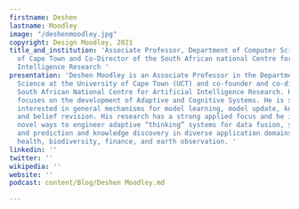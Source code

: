 ```yaml
---
firstname: Deshen
lastname: Moodley
image: "/deshenmoodley.jpg"
copyright: Design Moodley, 2021
title_and_institution: 'Associate Professor, Department of Computer Science, University
  of Cape Town and Co-Director of the South African national Centre for Artificial
  Intelligence Research '
presentation: 'Deshen Moodley is an Associate Professor in the Department of Computer
  Science at the University of Cape Town (UCT) and co-founder and co-director of the
  South African National Centre for Artificial Intelligence Research. His research
  focuses on the development of Adaptive and Cognitive Systems. He is specifically
  interested in general mechanisms for model learning, model update, knowledge discovery
  and belief revision. His research has a strong applied focus and he is investigating
  novel ways to engineer adaptive “thinking” systems for data fusion, situation analysis
  and prediction and knowledge discovery in diverse application domains, including
  health, biodiversity, finance, and earth observation. '
linkedin: ''
twitter: ''
wikipedia: ''
website: ''
podcast: content/Blog/Deshen Moodley.md

---
```

